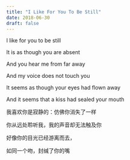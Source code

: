 ```yaml
---
title: "I Like For You To Be Still"
date: 2018-06-30
draft: false 
---
```


I like for you to be still

It is as though you are absent

And you hear me from far away

And my voice does not touch you

It seems as though your eyes had flown away

And it seems that a kiss had sealed your mouth

我喜欢你是寂静的：仿佛你消失了一样

你从远处聆听我，我的声音却无法触及你

好像你的目光已经游离而去，

如同一个吻，封缄了你的嘴
